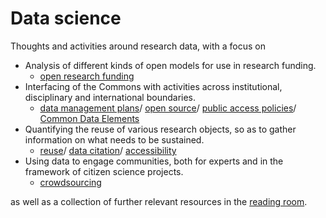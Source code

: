 # Data science
Thoughts and activities around research data, with a focus on
* Analysis of different kinds of open models for use in research funding.
  * [open research funding](https://github.com/Daniel-Mietchen/datascience/blob/master/open-research-funding.md)
* Interfacing of the Commons with activities across institutional, disciplinary and international boundaries.
    * [data management plans](https://github.com/Daniel-Mietchen/datascience/blob/master/data-management-plans.md)/ [open source](https://github.com/Daniel-Mietchen/datascience/blob/master/open-source.md)/ [public access policies](https://github.com/Daniel-Mietchen/datascience/blob/master/public-access-policies.md)/ [Common Data Elements](https://github.com/Daniel-Mietchen/datascience/blob/master/common-data-elements.md)
* Quantifying the reuse of various research objects, so as to gather information on what needs to be sustained.
    * [reuse](https://github.com/Daniel-Mietchen/datascience/blob/master/reuse.md)/ [data citation](https://github.com/Daniel-Mietchen/datascience/blob/master/data-citation.md)/  [accessibility](https://github.com/Daniel-Mietchen/datascience/blob/master/web-accessibility.md)
* Using data to engage communities, both for experts and in the framework of citizen science projects.
  * [crowdsourcing](https://github.com/Daniel-Mietchen/datascience/blob/master/crowdsourcing.md)

as well as a collection of further relevant resources in the [reading room](https://github.com/Daniel-Mietchen/datascience/blob/master/reading-room.md).
